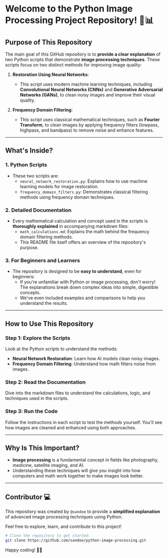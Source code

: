# Welcome to the Python Image Processing Project Repository! 🎨📊

## Purpose of This Repository

The main goal of this GitHub repository is to **provide a clear explanation** of two Python scripts that demonstrate **image processing techniques**. These scripts focus on two distinct methods for improving image quality:

1. **Restoration Using Neural Networks**:
   - This script uses modern machine learning techniques, including **Convolutional Neural Networks (CNNs)** and **Generative Adversarial Networks (GANs)**, to clean noisy images and improve their visual quality.

2. **Frequency Domain Filtering**:
   - This script uses classical mathematical techniques, such as **Fourier Transform**, to clean images by applying frequency filters (lowpass, highpass, and bandpass) to remove noise and enhance features.

---

## What's Inside?

### 1. **Python Scripts**
- These two scripts are:
  - `neural_network_restoration.py`: Explains how to use machine learning models for image restoration.
  - `frequency_domain_filters.py`: Demonstrates classical filtering methods using frequency domain techniques.

### 2. **Detailed Documentation**
- Every mathematical calculation and concept used in the scripts is **thoroughly explained** in accompanying markdown files:
  - `math_calculations.md`: Explains the math behind the frequency domain filtering methods.
  - This README file itself offers an overview of the repository's purpose.

### 3. **For Beginners and Learners**
- The repository is designed to be **easy to understand**, even for beginners:
  - If you're unfamiliar with Python or image processing, don't worry! The explanations break down complex ideas into simple, digestible concepts.
  - We've even included examples and comparisons to help you understand the results.

---

## How to Use This Repository

### Step 1: Explore the Scripts
Look at the Python scripts to understand the methods:
- **Neural Network Restoration**: Learn how AI models clean noisy images.
- **Frequency Domain Filtering**: Understand how math filters noise from images.

### Step 2: Read the Documentation
Dive into the markdown files to understand the calculations, logic, and techniques used in the scripts.

### Step 3: Run the Code
Follow the instructions in each script to test the methods yourself. You'll see how images are cleaned and enhanced using both approaches.

---

## Why Is This Important?

- **Image processing** is a fundamental concept in fields like photography, medicine, satellite imaging, and AI.
- Understanding these techniques will give you insight into how computers and math work together to make images look better.

---

## Contributor 💻
This repository was created by `@sandoe` to provide a **simplified explanation** of advanced image processing techniques using Python.

Feel free to explore, learn, and contribute to this project!

```bash
# Clone the repository to get started:
git clone https://github.com/sandoe/python-image-processing.git
```

Happy coding! 🚀✨
